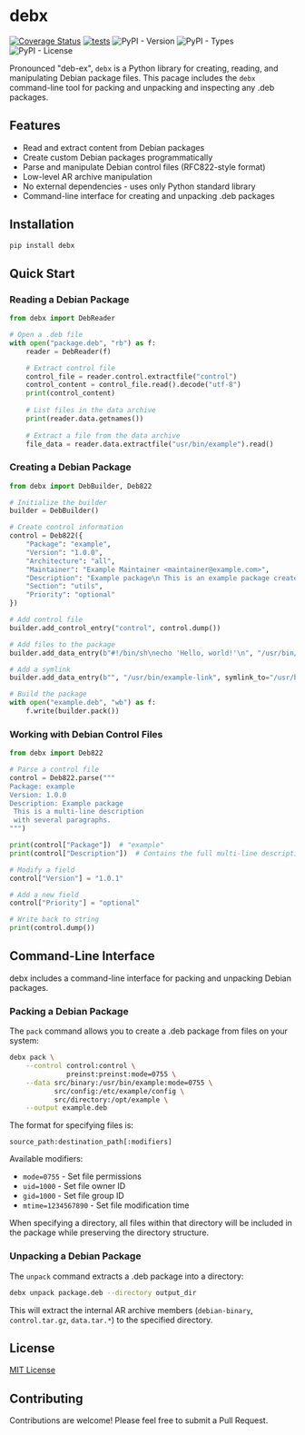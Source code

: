 # debx

[![Coverage Status](https://coveralls.io/repos/github/mosquito/debx/badge.svg?branch=master)](https://coveralls.io/github/mosquito/debx?branch=master) [![tests](https://github.com/mosquito/debx/actions/workflows/tests.yml/badge.svg)](https://github.com/mosquito/debx/actions/workflows/tests.yml) ![PyPI - Version](https://img.shields.io/pypi/v/debx) ![PyPI - Types](https://img.shields.io/pypi/types/debx) ![PyPI - License](https://img.shields.io/pypi/l/debx)

Pronounced "deb-ex", `debx` is a Python library for creating, reading, and manipulating Debian package files.
This pacage includes the `debx` command-line tool for packing and unpacking and inspecting any .deb packages.

## Features

- Read and extract content from Debian packages
- Create custom Debian packages programmatically
- Parse and manipulate Debian control files (RFC822-style format)
- Low-level AR archive manipulation
- No external dependencies - uses only Python standard library
- Command-line interface for creating and unpacking .deb packages

## Installation

```bash
pip install debx
```

## Quick Start

### Reading a Debian Package

```python
from debx import DebReader

# Open a .deb file
with open("package.deb", "rb") as f:
    reader = DebReader(f)

    # Extract control file
    control_file = reader.control.extractfile("control")
    control_content = control_file.read().decode("utf-8")
    print(control_content)
    
    # List files in the data archive
    print(reader.data.getnames())
    
    # Extract a file from the data archive
    file_data = reader.data.extractfile("usr/bin/example").read()
```

### Creating a Debian Package

```python
from debx import DebBuilder, Deb822

# Initialize the builder
builder = DebBuilder()

# Create control information
control = Deb822({
    "Package": "example",
    "Version": "1.0.0",
    "Architecture": "all",
    "Maintainer": "Example Maintainer <maintainer@example.com>",
    "Description": "Example package\n This is an example package created with debx.",
    "Section": "utils",
    "Priority": "optional"
})

# Add control file
builder.add_control_entry("control", control.dump())

# Add files to the package
builder.add_data_entry(b"#!/bin/sh\necho 'Hello, world!'\n", "/usr/bin/example", mode=0o755)

# Add a symlink
builder.add_data_entry(b"", "/usr/bin/example-link", symlink_to="/usr/bin/example")

# Build the package
with open("example.deb", "wb") as f:
    f.write(builder.pack())
```

### Working with Debian Control Files

```python
from debx import Deb822

# Parse a control file
control = Deb822.parse("""
Package: example
Version: 1.0.0
Description: Example package
 This is a multi-line description
 with several paragraphs.
""")

print(control["Package"])  # "example"
print(control["Description"])  # Contains the full multi-line description

# Modify a field
control["Version"] = "1.0.1"

# Add a new field
control["Priority"] = "optional"

# Write back to string
print(control.dump())
```

## Command-Line Interface

debx includes a command-line interface for packing and unpacking Debian packages.

### Packing a Debian Package

The `pack` command allows you to create a .deb package from files on your system:

```bash
debx pack \
    --control control:control \
              preinst:preinst:mode=0755 \
    --data src/binary:/usr/bin/example:mode=0755 \
           src/config:/etc/example/config \
           src/directory:/opt/example \
    --output example.deb
```

The format for specifying files is:
```
source_path:destination_path[:modifiers]
```

Available modifiers:
- `mode=0755` - Set file permissions
- `uid=1000` - Set file owner ID
- `gid=1000` - Set file group ID
- `mtime=1234567890` - Set file modification time

When specifying a directory, all files within that directory will be included in the package while preserving 
the directory structure.

### Unpacking a Debian Package

The `unpack` command extracts a .deb package into a directory:

```bash
debx unpack package.deb --directory output_dir
```

This will extract the internal AR archive members (`debian-binary`, `control.tar.gz`, `data.tar.*`) 
to the specified directory.

## License

[MIT License](COPYING)

## Contributing

Contributions are welcome! Please feel free to submit a Pull Request.